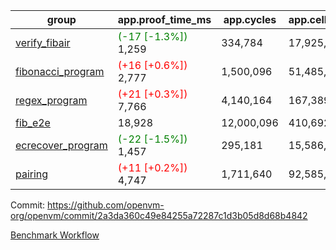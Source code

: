 | group | app.proof_time_ms | app.cycles | app.cells_used | leaf.proof_time_ms | leaf.cycles | leaf.cells_used |
| -- | -- | -- | -- | -- | -- | -- |
| [verify_fibair](https://github.com/openvm-org/openvm/blob/benchmark-results/benchmarks-pr/1445/verify_fibair-2a3da360c49e84255a72287c1d3b05d8d68b4842.md) |<span style='color: green'>(-17 [-1.3%])</span> 1,259 |  334,784 |  17,925,537 |- | - | - |
| [fibonacci_program](https://github.com/openvm-org/openvm/blob/benchmark-results/benchmarks-pr/1445/fibonacci-2a3da360c49e84255a72287c1d3b05d8d68b4842.md) |<span style='color: red'>(+16 [+0.6%])</span> 2,777 |  1,500,096 |  51,485,167 |- | - | - |
| [regex_program](https://github.com/openvm-org/openvm/blob/benchmark-results/benchmarks-pr/1445/regex-2a3da360c49e84255a72287c1d3b05d8d68b4842.md) |<span style='color: red'>(+21 [+0.3%])</span> 7,766 |  4,140,164 |  167,389,450 |- | - | - |
| [fib_e2e](https://github.com/openvm-org/openvm/blob/benchmark-results/benchmarks-pr/1445/fib_e2e-2a3da360c49e84255a72287c1d3b05d8d68b4842.md) | 18,928 |  12,000,096 |  410,692,061 | 23,314 |  7,634,990 |  429,532,423 |
| [ecrecover_program](https://github.com/openvm-org/openvm/blob/benchmark-results/benchmarks-pr/1445/ecrecover-2a3da360c49e84255a72287c1d3b05d8d68b4842.md) |<span style='color: green'>(-22 [-1.5%])</span> 1,457 |  295,181 |  15,586,346 |- | - | - |
| [pairing](https://github.com/openvm-org/openvm/blob/benchmark-results/benchmarks-pr/1445/pairing-2a3da360c49e84255a72287c1d3b05d8d68b4842.md) |<span style='color: red'>(+11 [+0.2%])</span> 4,747 |  1,711,640 |  92,585,975 |- | - | - |


Commit: https://github.com/openvm-org/openvm/commit/2a3da360c49e84255a72287c1d3b05d8d68b4842

[Benchmark Workflow](https://github.com/openvm-org/openvm/actions/runs/13846877745)
